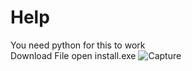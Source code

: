 # Help
You need python for this to work                                                                                                                     
Download File
open install.exe
![Capture](https://user-images.githubusercontent.com/91435796/136669731-07310923-014d-470c-90a5-3b8979ddc1d1.PNG)
